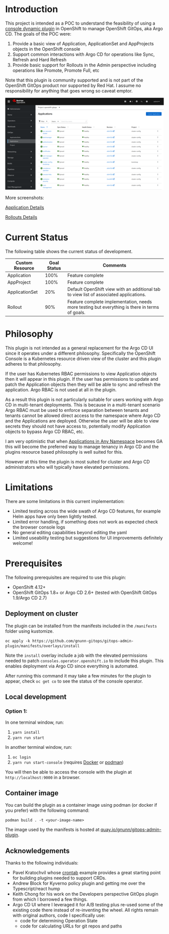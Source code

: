 # Introduction

This project is intended as a POC to understand the feasibility of using a [console dynamic plugin](https://docs.openshift.com/container-platform/4.13/web_console/dynamic-plugin/overview-dynamic-plugin.html) in OpenShift to manage OpenShift GitOps, aka Argo CD. The goals of the POC were:

1. Provide a basic view of Application, ApplicationSet and AppProjects objects in the OpenShift console
2. Support common interactions with Argo CD for operations like Sync, Refresh and Hard Refresh
3. Provide basic support for Rollouts in the Admin perspective including operations like Promote, Promote Full, etc

Note that this plugin is community supported and is not part of the OpenShift GitOps product nor supported by Red Hat. I assume no responsibility for anything that goes wrong so caveat emptor.

![alt text](https://raw.githubusercontent.com/gnunn-gitops/gitops-admin-plugin/main/docs/img/gitops-admin-plugin-list.png)

More screenshots:

[Application Details](https://raw.githubusercontent.com/gnunn-gitops/gitops-admin-plugin/main/docs/img/gitops-admin-plugin-details.png)

[Rollouts Details](https://raw.githubusercontent.com/gnunn-gitops/gitops-admin-plugin/main/docs/img/rollouts-details.png)

# Current Status

The following table shows the current status of development.

| Custom Resource  | Goal Status          | Comments        |
| ------------- | -------------      | -------------- |
| Application  | 100%  | Feature complete |
| AppProject  | 100%  | Feature complete |
| ApplicationSet | 20% | Default OpenShift view with an additional tab to view list of associated applications. |
| Rollout | 90% | Feature complete implementation, needs more testing but everything is there in terms of goals. |

# Philosophy

This plugin is not intended as a general replacement for the Argo CD UI since it operates under a different philosophy. Specifically the OpenShift Console is a Kubernetes resource driven view of the cluster and this plugin adheres to that philosophy.

If the user has Kubernetes RBAC permissions to view Application objects then it will appear in this plugin. If the user has permissions to update and patch the Application objects then they will be able to sync and refresh the application. Argo RBAC is not used at all in the plugin.

As a result this plugin is not particularly suitable for users working with Argo CD in multi-tenant deployments. This is because in a multi-tenant scenario Argo RBAC must be used to enforce separation between tenants and tenants cannot be allowed direct access to the namespace where Argo CD and the Applications are deployed. Otherwise the user will be able to view secrets they should not have access to, potentially modify Application objects to bypass Argo CD RBAC, etc.

I am very optimistic that when [Applications in Any Namespace](https://argo-cd.readthedocs.io/en/stable/operator-manual/app-any-namespace) becomes GA this will become the preferred way to manage tenancy in Argo CD and the plugins resource based philosophy is well suited for this.

However at this time the plugin is most suited for cluster and Argo CD administrators who will typically have elevated permissions.

# Limitations

There are some limitations in this current implementation:

- Limited testing across the wide swath of Argo CD features, for example Helm apps have only been lightly tested.
- Limited error handling, if something does not work as expected check the browser console logs
- No general editing capabilities beyond editing the yaml
- Limited useability testing but suggestions for UI improvements definitely welcome!

# Prerequisites

The following prerequisites are required to use this plugin:

* OpenShift 4.12+
* OpenShift GitOps 1.8+ or Argo CD 2.6+ (tested with OpenShift GitOps 1.9/Argo CD 2.7)

## Deployment on cluster

The plugin can be installed from the manifests included in the `/manifests` folder using kustomize.

```
oc apply -k https://github.com/gnunn-gitops/gitops-admin-plugin/manifests/overlays/install
```

Note the `install` overlay include a job with the elevated permissions needed to patch `consoles.operator.openshift.io` to include this plugin. This enables deployment via Argo CD since everything is automated.

After running this command it may take a few minutes for the plugin to appear, check `oc get co` to see the status of the console operator.

## Local development

### Option 1:
In one terminal window, run:

1. `yarn install`
2. `yarn run start`

In another terminal window, run:

1. `oc login`
2. `yarn run start-console` (requires [Docker](https://www.docker.com) or [podman](https://podman.io))

You will then be able to access the console with the plugin at `http://localhost:9000` in a browser.

## Container image

You can build the plugin as a container image using podman (or docker if you prefer) with the following command:

```
podman build . -t <your-image-name>
```

The image used by the manifests is hosted at [quay.io/gnunn/gitops-admin-plugin](quay.io/gnunn/gitops-admin-plugin).

## Acknowledgements

Thanks to the following individuals:

* Pavel Kratochvíl whose [crontab](https://github.com/raspbeep/crontab-plugin/tree/initial-branch) example provides a great starting point for building plugins needed to support CRDs.
* Andrew Block for Kyverno policy plugin and getting me over the Typescript/react hump
* Keith Chong for his work on the Developers perspective GitOps plugin from which I borrowed a few things.
* Argo CD UI where I leveraged it for A/B testing plus re-used some of the existing code there instead of re-inventing the wheel. All rights remain with original authors, code I specifically use:
  - code for determining Operation State
  - code for calculating URLs for git repos and paths
